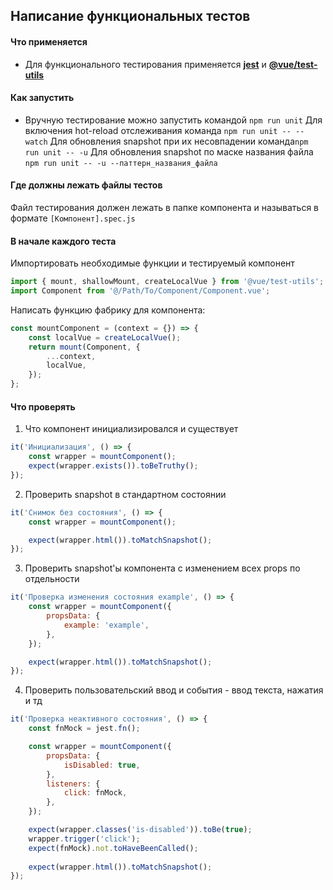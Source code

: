 ## Написание функциональных тестов

#### Что применяется
- Для функционального тестирования применяется **[jest](https://jestjs.io/docs/ru/getting-started)** и **[@vue/test-utils](https://vue-test-utils.vuejs.org/ru/)**

#### Как запустить
- Вручную тестирование можно запустить командой ```npm run unit```
Для включения hot-reload отслеживания команда ```npm run unit -- --watch```
Для обновления snapshot при их несовпадении команда```npm run unit -- -u```
Для обновления snapshot по маске названия файла ```npm run unit -- -u --паттерн_названия_файла```

#### Где должны лежать файлы тестов
Файл тестирования должен лежать в папке компонента и называться в формате ```[Компонент].spec.js```

#### В начале каждого теста
Импортировать необходимые функции и тестируемый компонент
```js
import { mount, shallowMount, createLocalVue } from '@vue/test-utils';
import Component from '@/Path/To/Component/Component.vue';
```
Написать функцию фабрику для компонента:
```js
const mountComponent = (context = {}) => {
    const localVue = createLocalVue();
    return mount(Component, {
        ...context,
        localVue,
    });
};
```

#### Что проверять

1. Что компонент инициализировался и существует
```js
it('Инициализация', () => {
    const wrapper = mountComponent();
    expect(wrapper.exists()).toBeTruthy();
});

```
2. Проверить snapshot в стандартном состоянии
```js
it('Снимок без состояния', () => {
    const wrapper = mountComponent();

    expect(wrapper.html()).toMatchSnapshot();
});
```

3. Проверить snapshot'ы компонента с изменением всех props по отдельности
```js
it('Проверка изменения состояния example', () => {
    const wrapper = mountComponent({
        propsData: {
            example: 'example',
        },
    });

    expect(wrapper.html()).toMatchSnapshot();
});
```

4. Проверить пользовательский ввод и события - ввод текста, нажатия и тд
```js
it('Проверка неактивного состояния', () => {
    const fnMock = jest.fn();

    const wrapper = mountComponent({
        propsData: {
            isDisabled: true,
        },
        listeners: {
            click: fnMock,
        },
    });

    expect(wrapper.classes('is-disabled')).toBe(true);
    wrapper.trigger('click');
    expect(fnMock).not.toHaveBeenCalled();
    
    expect(wrapper.html()).toMatchSnapshot();
});
```